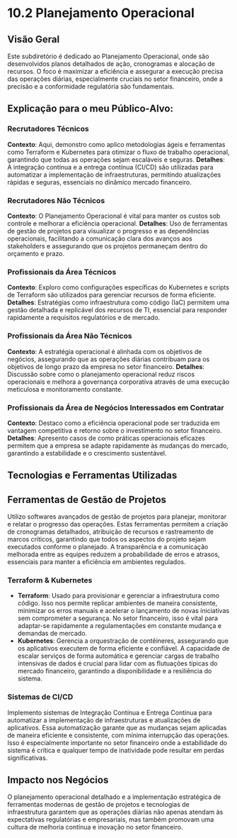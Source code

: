 # 10.2 Planejamento Operacional

## Visão Geral

Este subdiretório é dedicado ao Planejamento Operacional, onde são desenvolvidos planos detalhados de ação, cronogramas e alocação de recursos. O foco é maximizar a eficiência e assegurar a execução precisa das operações diárias, especialmente cruciais no setor financeiro, onde a precisão e a conformidade regulatória são fundamentais.

## Explicação para o meu Público-Alvo:

### Recrutadores Técnicos
   **Contexto**: Aqui, demonstro como aplico metodologias ágeis e ferramentas como Terraform e Kubernetes para otimizar o fluxo de trabalho operacional, garantindo que todas as operações sejam escaláveis e seguras.
   **Detalhes**: A integração contínua e a entrega contínua (CI/CD) são utilizadas para automatizar a implementação de infraestruturas, permitindo atualizações rápidas e seguras, essenciais no dinâmico mercado financeiro.

### Recrutadores Não Técnicos
   **Contexto**: O Planejamento Operacional é vital para manter os custos sob controle e melhorar a eficiência operacional.
   **Detalhes**: Uso de ferramentas de gestão de projetos para visualizar o progresso e as dependências operacionais, facilitando a comunicação clara dos avanços aos stakeholders e assegurando que os projetos permaneçam dentro do orçamento e prazo.

### Profissionais da Área Técnicos
  **Contexto**: Exploro como configurações específicas do Kubernetes e scripts de Terraform são utilizados para gerenciar recursos de forma eficiente.
  **Detalhes**: Estratégias como infraestrutura como código (IaC) permitem uma gestão detalhada e replicável dos recursos de TI, essencial para responder rapidamente a requisitos regulatórios e de mercado.

### Profissionais da Área Não Técnicos
  **Contexto**: A estratégia operacional é alinhada com os objetivos de negócios, assegurando que as operações diárias contribuam para os objetivos de longo prazo da empresa no setor financeiro.
  **Detalhes**: Discussão sobre como o planejamento operacional reduz riscos operacionais e melhora a governança corporativa através de uma execução meticulosa e monitoramento constante.

### Profissionais da Área de Negócios Interessados em Contratar
  **Contexto**: Destaco como a eficiência operacional pode ser traduzida em vantagem competitiva e retorno sobre o investimento no setor financeiro.
  **Detalhes**: Apresento casos de como práticas operacionais eficazes permitem que a empresa se adapte rapidamente às mudanças do mercado, garantindo a estabilidade e o crescimento sustentável.

## Tecnologias e Ferramentas Utilizadas

## Ferramentas de Gestão de Projetos
  Utilizo softwares avançados de gestão de projetos para planejar, monitorar e relatar o progresso das operações. Estas ferramentas permitem a criação de cronogramas detalhados, atribuição de recursos e rastreamento de marcos críticos, garantindo que todos os aspectos do projeto sejam executados conforme o planejado. A transparência e a comunicação melhorada entre as equipes reduzem a probabilidade de erros e atrasos, essenciais para manter a eficiência em ambientes regulados.

### Terraform & Kubernetes
  - **Terraform**: Usado para provisionar e gerenciar a infraestrutura como código. Isso nos permite replicar ambientes de maneira consistente, minimizar os erros manuais e acelerar o lançamento de novas iniciativas sem comprometer a segurança. No setor financeiro, isso é vital para adaptar-se rapidamente a regulamentações em constante mudança e demandas de mercado.
  - **Kubernetes**: Gerencia a orquestração de contêineres, assegurando que os aplicativos executem de forma eficiente e confiável. A capacidade de escalar serviços de forma automática e gerenciar cargas de trabalho intensivas de dados é crucial para lidar com as flutuações típicas do mercado financeiro, garantindo a disponibilidade e a resiliência do sistema.

### Sistemas de CI/CD
  Implemento sistemas de Integração Contínua e Entrega Contínua para automatizar a implementação de infraestruturas e atualizações de aplicativos. Essa automatização garante que as mudanças sejam aplicadas de maneira eficiente e consistente, com mínima interrupção das operações. Isso é especialmente importante no setor financeiro onde a estabilidade do sistema é crítica e qualquer tempo de inatividade pode resultar em perdas significativas.


## Impacto nos Negócios

O planejamento operacional detalhado e a implementação estratégica de ferramentas modernas de gestão de projetos e tecnologias de infraestrutura garantem que as operações diárias não apenas atendam às expectativas regulatórias e empresariais, mas também promovam uma cultura de melhoria contínua e inovação no setor financeiro.
